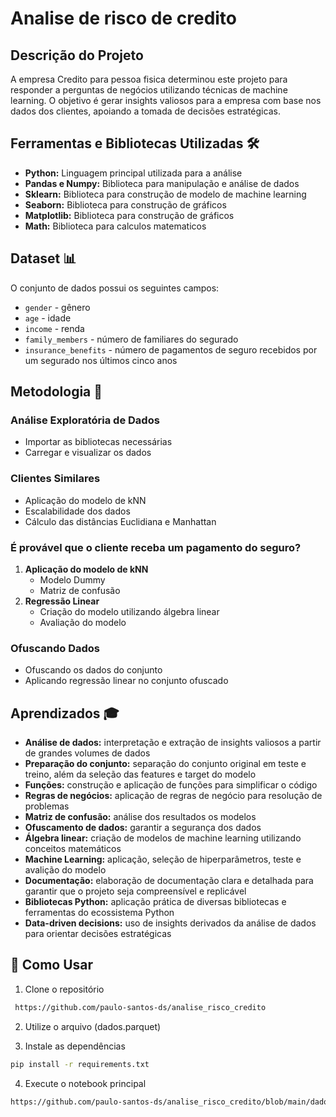 # Analise de risco de credito

## Descrição do Projeto
A empresa Credito para pessoa fisica determinou este projeto para responder a perguntas de negócios utilizando técnicas de machine learning. O objetivo é gerar insights valiosos para a empresa com base nos dados dos clientes, apoiando a tomada de decisões estratégicas.

## Ferramentas e Bibliotecas Utilizadas 🛠️
* **Python:** Linguagem principal utilizada para a análise
* **Pandas e Numpy:** Biblioteca para manipulação e análise de dados
* **Sklearn:** Biblioteca para construção de modelo de machine learning
* **Seaborn:** Biblioteca para construção de gráficos
* **Matplotlib:** Biblioteca para construção de gráficos
* **Math:** Biblioteca para calculos matematicos



## Dataset 📊
O conjunto de dados possui os seguintes campos:
* `gender` - gênero
* `age` - idade
* `income` - renda
* `family_members` - número de familiares do segurado
* `insurance_benefits` - número de pagamentos de seguro recebidos por um segurado nos últimos cinco anos

## Metodologia 📝

### Análise Exploratória de Dados
* Importar as bibliotecas necessárias
* Carregar e visualizar os dados

### Clientes Similares
* Aplicação do modelo de kNN
* Escalabilidade dos dados
* Cálculo das distâncias Euclidiana e Manhattan

### É provável que o cliente receba um pagamento do seguro?
1. **Aplicação do modelo de kNN**
   * Modelo Dummy
   * Matriz de confusão
2. **Regressão Linear**
   * Criação do modelo utilizando álgebra linear
   * Avaliação do modelo

### Ofuscando Dados
* Ofuscando os dados do conjunto
* Aplicando regressão linear no conjunto ofuscado

## Aprendizados 🎓
* **Análise de dados:** interpretação e extração de insights valiosos a partir de grandes volumes de dados
* **Preparação do conjunto:** separação do conjunto original em teste e treino, além da seleção das features e target do modelo
* **Funções:** construção e aplicação de funções para simplificar o código
* **Regras de negócios:** aplicação de regras de negócio para resolução de problemas
* **Matriz de confusão:** análise dos resultados os modelos
* **Ofuscamento de dados:** garantir a segurança dos dados
* **Álgebra linear:** criação de modelos de machine learning utilizando conceitos matemáticos
* **Machine Learning:** aplicação, seleção de hiperparâmetros, teste e avalição do modelo
* **Documentação:** elaboração de documentação clara e detalhada para garantir que o projeto seja compreensível e replicável
* **Bibliotecas Python:** aplicação prática de diversas bibliotecas e ferramentas do ecossistema Python
* **Data-driven decisions:** uso de insights derivados da análise de dados para orientar decisões estratégicas

## 🚀 Como Usar

1. Clone o repositório
```bash
 https://github.com/paulo-santos-ds/analise_risco_credito
```

2. Utilize o arquivo (dados.parquet)

3. Instale as dependências
```bash
pip install -r requirements.txt
```

4. Execute o notebook principal
```bash
https://github.com/paulo-santos-ds/analise_risco_credito/blob/main/dados/modelo.ipynb
```